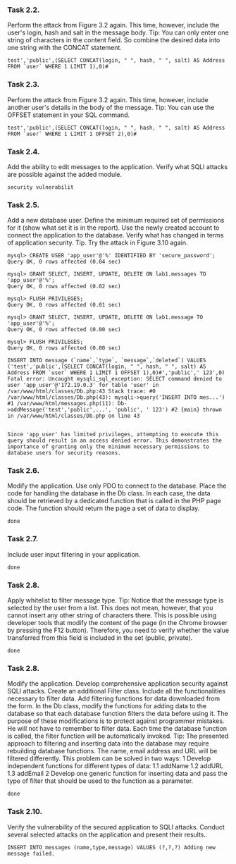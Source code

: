 ### Task 2.2.
Perform the attack from Figure 3.2 again. This time, however, include the user's login, hash and salt in the message body.
Tip: You can only enter one string of characters in the content field. So combine the desired data into one string with the CONCAT statement.
```
test','public',(SELECT CONCAT(login, " ", hash, " ", salt) AS Address FROM `user` WHERE 1 LIMIT 1),0)#
```

### Task 2.3.
Perform the attack from Figure 3.2 again. This time, however, include another user's
details in the body of the message.
Tip: You can use the OFFSET statement in your SQL command.
```
test','public',(SELECT CONCAT(login, " ", hash, " ", salt) AS Address FROM `user` WHERE 1 LIMIT 1 OFFSET 2),0)#
```

### Task 2.4.
Add the ability to edit messages to the application. Verify what SQLI attacks are possible against the added module.
```
security vulnerabilit
```

### Task 2.5.
Add a new database user. Define the minimum required set of permissions for it (show
what set it is in the report). Use the newly created account to connect the application to the database. Verify what has changed in terms of application security.
Tip. Try the attack in Figure 3.10 again.
```
mysql> CREATE USER 'app_user'@'%' IDENTIFIED BY 'secure_password';
Query OK, 0 rows affected (0.04 sec)

mysql> GRANT SELECT, INSERT, UPDATE, DELETE ON lab1.messages TO 'app_user'@'%';
Query OK, 0 rows affected (0.02 sec)

mysql> FLUSH PRIVILEGES;
Query OK, 0 rows affected (0.01 sec)

mysql> GRANT SELECT, INSERT, UPDATE, DELETE ON lab1.message TO 'app_user'@'%';
Query OK, 0 rows affected (0.00 sec)

mysql> FLUSH PRIVILEGES;
Query OK, 0 rows affected (0.00 sec)

INSERT INTO message (`name`,`type`, `message`,`deleted`) VALUES ('test','public',(SELECT CONCAT(login, " ", hash, " ", salt) AS Address FROM `user` WHERE 1 LIMIT 1 OFFSET 1),0)#','public',' 123',0)
Fatal error: Uncaught mysqli_sql_exception: SELECT command denied to user 'app_user'@'172.19.0.3' for table 'user' in /var/www/html/classes/Db.php:43 Stack trace: #0 /var/www/html/classes/Db.php(43): mysqli->query('INSERT INTO mes...') #1 /var/www/html/messages.php(11): Db->addMessage('test','public',...', 'public', ' 123') #2 {main} thrown in /var/www/html/classes/Db.php on line 43


Since 'app_user' has limited privileges, attempting to execute this query should result in an access denied error. This demonstrates the importance of granting only the minimum necessary permissions to database users for security reasons.
```

### Task 2.6.
Modify the application. Use only PDO to connect to the database. Place the code for
handling the database in the Db class. In each case, the data should be retrieved by a dedicated
function that is called in the PHP page code. The function should return the page a set of data
to display.
```
done
```


### Task 2.7.
Include user input filtering in your application.
```
done
```

### Task 2.8.
Apply whitelist to filter message type.
Tip: Notice that the message type is selected by the user from a list. This does not mean,
however, that you cannot insert any other string of characters there. This is possible using
developer tools that modify the content of the page (in the Chrome browser by pressing the
F12 button). Therefore, you need to verify whether the value transferred from this field is
included in the set (public, private).
```
done
```


### Task 2.8.
Modify the application. Develop comprehensive application security against SQLI attacks.
Create an additional Filter class. Include all the functionalities necessary to filter data. Add
filtering functions for data downloaded from the form. In the Db class, modify the functions
for adding data to the database so that each database function filters the data before using it.
The purpose of these modifications is to protect against programmer mistakes. He will not
have to remember to filter data. Each time the database function is called, the filter function
will be automatically invoked.
Tip: The presented approach to filtering and inserting data into the database may require
rebuilding database functions. The name, email address and URL will be filtered differently.
This problem can be solved in two ways:
1 Develop independent functions for different types of data:
1.1 addName
1.2 addURL
1.3 addEmail
2 Develop one generic function for inserting data and pass the type of filter that should be
used to the function as a parameter.
```
done
```


### Task 2.10.
Verify the vulnerability of the secured application to SQLI attacks. Conduct several
selected attacks on the application and present their results..
```
INSERT INTO messages (name,type,message) VALUES (?,?,?) Adding new message failed.
```
